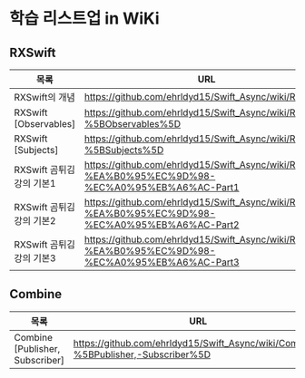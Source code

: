 # 학습 리스트업 in WiKi

## RXSwift 

| 목록 | URL |
| ------ | ------ |
| RXSwift의 개념 | https://github.com/ehrldyd15/Swift_Async/wiki/RXSwift |
| RXSwift [Observables] | https://github.com/ehrldyd15/Swift_Async/wiki/RXSwift-%5BObservables%5D |
| RXSwift [Subjects] | https://github.com/ehrldyd15/Swift_Async/wiki/RXSwift-%5BSubjects%5D |
| RXSwift 곰튀김 강의 기본1 | https://github.com/ehrldyd15/Swift_Async/wiki/RX-%EA%B0%95%EC%9D%98-%EC%A0%95%EB%A6%AC-Part1 |
| RXSwift 곰튀김 강의 기본2 | https://github.com/ehrldyd15/Swift_Async/wiki/RX-%EA%B0%95%EC%9D%98-%EC%A0%95%EB%A6%AC-Part2 |
| RXSwift 곰튀김 강의 기본3 | https://github.com/ehrldyd15/Swift_Async/wiki/RX-%EA%B0%95%EC%9D%98-%EC%A0%95%EB%A6%AC-Part3 |


## Combine 

| 목록 | URL |
| ------ | ------ |
| Combine [Publisher, Subscriber] | https://github.com/ehrldyd15/Swift_Async/wiki/Combine-%5BPublisher,-Subscriber%5D |

